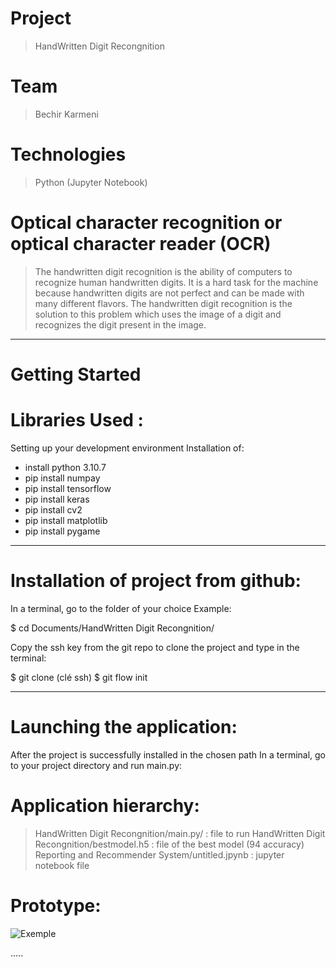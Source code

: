 # Project
> HandWritten Digit Recongnition

# Team
> Bechir Karmeni


# Technologies
> Python (Jupyter Notebook)

# Optical character recognition or optical character reader (OCR)
> The handwritten digit recognition is the ability of computers to recognize human handwritten digits. It is a hard task for the
machine because handwritten digits are not perfect and can be made with many different flavors. The handwritten digit
recognition is the solution to this problem which uses the image of a digit and recognizes the digit present in the image.



**********************************************************************************

# Getting Started

# Libraries Used :
Setting up your development environment
Installation of:
- install python 3.10.7
- pip install numpay
- pip install tensorflow
- pip install keras
- pip install cv2
- pip install matplotlib
- pip install pygame



**********************************************************************************
# Installation of project from github:

In a terminal, go to the folder of your choice Example:

$ cd Documents/HandWritten Digit Recongnition/

Copy the ssh key from the git repo to clone the project
and type in the terminal:

$ git clone (clé ssh)
$ git flow init 


**********************************************************************************

# Launching the application:
After the project is successfully installed in the chosen path
In a terminal, go to your project directory and run  main.py:




 
# Application hierarchy:

>HandWritten Digit Recongnition/main.py/ : file to run
>HandWritten Digit Recongnition/bestmodel.h5 : file of the best model (94 accuracy)
>Reporting and Recommender System/untitled.jpynb : jupyter notebook file


# Prototype:
![Exemple](https://www.canva.com/design/DAFN8LGkfq4/tGI9FtZgE8qc4c_f52mppg/watch?utm_content=DAFN8LGkfq4&utm_campaign=share_your_design&utm_medium=link&utm_source=shareyourdesignpanel)



.....
